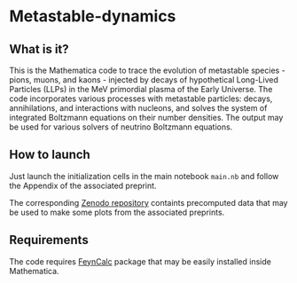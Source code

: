 # Metastable-dynamics

## What is it?

This is the Mathematica code to trace the evolution of metastable species - pions, muons, and kaons - injected by decays of hypothetical Long-Lived Particles (LLPs) in the MeV primordial plasma of the Early Universe. The code incorporates various processes with metastable particles: decays, annihilations, and interactions with nucleons, and solves the system of integrated Boltzmann equations on their number densities. The output may be used for various solvers of neutrino Boltzmann equations. 


## How to launch

Just launch the initialization cells in the main notebook <code>main.nb</code> and follow the Appendix of the associated preprint.

The corresponding [Zenodo repository](https://feyncalc.github.io/) containts precomputed data that may be used to make some plots from the associated preprints.



## Requirements

The code requires [FeynCalc](https://feyncalc.github.io/) package that may be easily installed inside Mathematica.